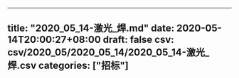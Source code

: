 
---
title: "2020_05_14-激光_焊.md"
date: 2020-05-14T20:00:27+08:00
draft: false
csv: csv/2020_05/2020_05_14/2020_05_14-激光_焊.csv
categories: ["招标"]
---
